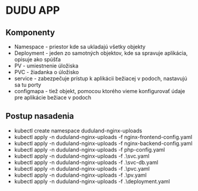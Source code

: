 # DUDU APP
## Komponenty
- Namespace - priestor kde sa ukladajú všetky objekty
- Deployment - jeden zo samotných objektov, kde sa spravuje aplikácia, opisuje ako spúšťa
- PV - umiestnenie úložiska
- PVC - žiadanka o úložisko
- service - zabezpečuje prístup k aplikácii bežiacej v podoch, nastavujú sa tu porty
- configmapa - tiež objekt, pomocou ktorého vieme konfigurovať údaje pre aplikácie bežiace v podoch

## Postup nasadenia
- kubectl create namespace duduland-nginx-uploads
- kubectl apply -n duduland-nginx-uploads -f nginx-frontend-config.yaml
- kubectl apply -n duduland-nginx-uploads -f nginx-backend-config.yaml
- kubectl apply -n duduland-nginx-uploads -f php-config.yaml
- kubectl apply -n duduland-nginx-uploads -f .\svc.yaml
- kubectl apply -n duduland-nginx-uploads -f .\svc-db.yaml
- kubectl apply -n duduland-nginx-uploads -f .\pvc.yaml
- kubectl apply -n duduland-nginx-uploads -f .\pv.yaml
- kubectl apply -n duduland-nginx-uploads -f .\deployment.yaml

